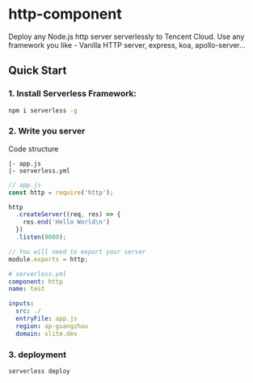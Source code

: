 # http-component

Deploy any Node.js http server serverlessly to Tencent Cloud. Use any framework you like - Vanilla HTTP server, express, koa, apollo-server...

## Quick Start

### 1. Install Serverless Framework:

```bash
npm i serverless -g
```

### 2. Write you server

Code structure
```
|- app.js
|- serverless.yml
```

```js
// app.js
const http = require('http');

http
  .createServer((req, res) => {
    res.end('Hello World\n')
  })
  .listen(8080);

// You will need to export your server
module.exports = http;
```

```yml
# serverless.yml
component: http
name: test

inputs:
  src: ./
  entryFile: app.js
  region: ap-guangzhou
  domain: slite.dev
```

### 3. deployment

```bash
serverless deploy
```